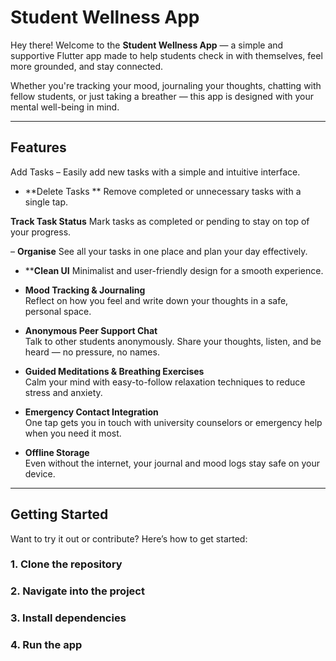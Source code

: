 # Student Wellness App

Hey there! 
Welcome to the **Student Wellness App** — a simple and supportive Flutter app made to help students check in with themselves, feel more grounded, and stay connected.

Whether you're tracking your mood, journaling your thoughts, chatting with fellow students, or just taking a breather — this app is designed with your mental well-being in mind.

---

##  Features


Add Tasks – Easily add new tasks with a simple and intuitive interface.

 - **Delete Tasks **
    Remove completed or unnecessary tasks with a single tap.

 **Track Task Status** 
    Mark tasks as completed or pending to stay on top of your progress.

–  **Organise** 
    See all your tasks in one place and plan your day effectively.

- ****Clean UI**
    Minimalist and user-friendly design for a smooth experience.


-  **Mood Tracking & Journaling**  
  Reflect on how you feel and write down your thoughts in a safe, personal space.

-  **Anonymous Peer Support Chat**  
  Talk to other students anonymously. Share your thoughts, listen, and be heard — no pressure, no names.

-  **Guided Meditations & Breathing Exercises**  
  Calm your mind with easy-to-follow relaxation techniques to reduce stress and anxiety.

-  **Emergency Contact Integration**  
  One tap gets you in touch with university counselors or emergency help when you need it most.

-  **Offline Storage**  
  Even without the internet, your journal and mood logs stay safe on your device.

---

##  Getting Started

Want to try it out or contribute? Here’s how to get started:

### 1. Clone the repository

### 2. Navigate into the project

### 3.  Install dependencies

### 4. Run the app
